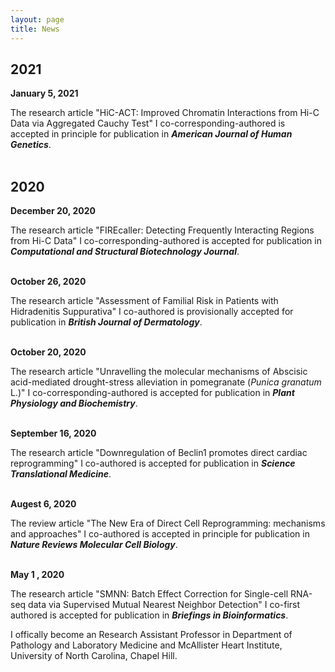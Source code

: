 ```yaml
---
layout: page
title: News
---
```


## 2021
<b>January 5, 2021</b><br/> 

The research article "HiC-ACT: Improved Chromatin Interactions from Hi-C Data via Aggregated Cauchy Test" I co-corresponding-authored is accepted in principle for publication in ***American Journal of Human Genetics***.<br/>
<br/>

## 2020
<b>December 20, 2020</b><br/> 

The research article "FIREcaller: Detecting Frequently Interacting Regions from Hi-C Data" I co-corresponding-authored is accepted for publication in ***Computational and Structural Biotechnology Journal***.<br/>
<br/>

<b>October 26, 2020</b><br/> 

The research article "Assessment of Familial Risk in Patients with Hidradenitis Suppurativa" I co-authored is provisionally accepted for publication in ***British Journal of Dermatology***.<br/>
<br/>

<b>October 20, 2020</b><br/> 

The research article "Unravelling the molecular mechanisms of Abscisic acid-mediated drought-stress alleviation in pomegranate (*Punica granatum* L.)" I co-corresponding-authored is accepted for publication in ***Plant Physiology and Biochemistry***.<br/>
<br/>

<b>September 16, 2020</b><br/> 

The research article "Downregulation of Beclin1 promotes direct cardiac reprogramming" I co-authored is 
accepted for publication in ***Science Translational Medicine***.<br/>
<br/>

<b>Augest 6, 2020</b><br/> 

The review article "The New Era of Direct Cell Reprogramming: mechanisms and approaches" I co-authored is 
accepted in principle for publication in ***Nature Reviews Molecular Cell Biology***.<br/>
<br/>

<b>May 1 , 2020</b><br/> 

The research article "SMNN: Batch Effect Correction for Single-cell RNA-seq data via Supervised Mutual Nearest Neighbor Detection" I co-first authored is 
accepted for publication in ***Briefings in Bioinformatics***.<br/>

I offically become an Research Assistant Professor in Department of Pathology and Laboratory Medicine and 
McAllister Heart Institute, University of North Carolina, Chapel Hill.

<br/>
